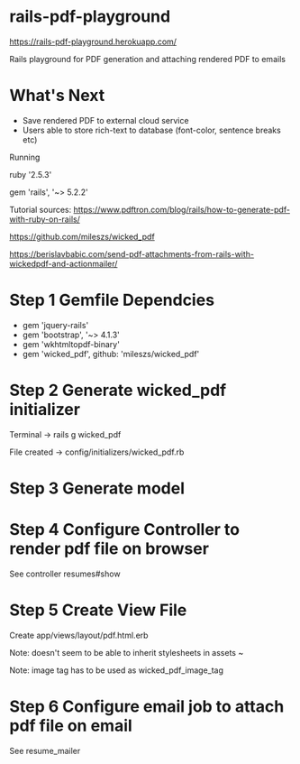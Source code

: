 # rails-pdf-playground

https://rails-pdf-playground.herokuapp.com/

Rails playground for PDF generation and attaching rendered PDF to emails

# What's Next
- Save rendered PDF to external cloud service
- Users able to store rich-text to database (font-color, sentence breaks etc)


Running

ruby '2.5.3'

gem 'rails', '~> 5.2.2'

Tutorial sources: 
https://www.pdftron.com/blog/rails/how-to-generate-pdf-with-ruby-on-rails/

https://github.com/mileszs/wicked_pdf

https://berislavbabic.com/send-pdf-attachments-from-rails-with-wickedpdf-and-actionmailer/

# Step 1 Gemfile Dependcies
- gem 'jquery-rails'
- gem 'bootstrap', '~> 4.1.3'
- gem 'wkhtmltopdf-binary'
- gem 'wicked_pdf', github: 'mileszs/wicked_pdf'



# Step 2 Generate wicked_pdf initializer

Terminal -> rails g wicked_pdf

File created -> config/initializers/wicked_pdf.rb



# Step 3 Generate model



# Step 4 Configure Controller to render pdf file on browser

See controller resumes#show



# Step 5 Create View File

Create app/views/layout/pdf.html.erb 

Note: doesn't seem to be able to inherit stylesheets in assets ~

Note: image tag has to be used as wicked_pdf_image_tag



# Step 6 Configure email job to attach pdf file on email

See resume_mailer
